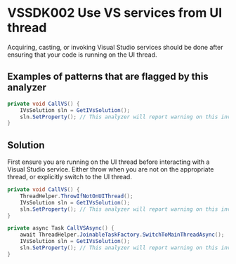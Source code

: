 # VSSDK002 Use VS services from UI thread

Acquiring, casting, or invoking Visual Studio services should be done after ensuring
that your code is running on the UI thread.

## Examples of patterns that are flagged by this analyzer

```csharp
private void CallVS() {
    IVsSolution sln = GetIVsSolution();
    sln.SetProperty(); // This analyzer will report warning on this invocation.
}
```

## Solution

First ensure you are running on the UI thread before interacting with a Visual Studio service.
Either throw when you are not on the appropriate thread, or explicitly switch to the 
UI thread.

```csharp
private void CallVS() {
    ThreadHelper.ThrowIfNotOnUIThread();
    IVsSolution sln = GetIVsSolution();
    sln.SetProperty(); // This analyzer will report warning on this invocation.
}

private async Task CallVSAsync() {
    await ThreadHelper.JoinableTaskFactory.SwitchToMainThreadAsync();
    IVsSolution sln = GetIVsSolution();
    sln.SetProperty(); // This analyzer will report warning on this invocation.
}
```
